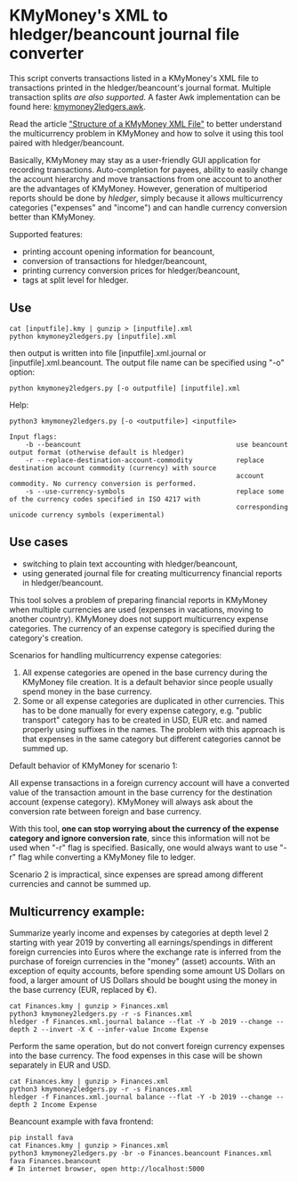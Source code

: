 # KMyMoney's XML to hledger/beancount journal file converter

This script converts transactions listed in a KMyMoney's XML file to transactions printed in the hledger/beancount's
journal format. Multiple transaction splits *are also supported*. A faster Awk implementation can be found here: [kmymoney2ledgers.awk](https://github.com/isabekov/kmymoney2ledgers.awk).

Read the article ["Structure of a KMyMoney XML File"](https://www.isabekov.pro/structure-of-a-kmymoney-xml-file/) to
better understand the multicurrency problem in KMyMoney and how to solve it using this tool paired with hledger/beancount.

Basically, KMyMoney may stay as a user-friendly GUI application for recording transactions.
Auto-completion for payees, ability to easily change the account hierarchy and move transactions from one account
to another are the advantages of KMyMoney. However, generation of multiperiod reports should be done by *hledger*, simply because
it allows multicurrency categories ("expenses" and "income") and can handle currency conversion better than KMyMoney.

Supported features:
- printing account opening information for beancount,
- conversion of transactions for hledger/beancount,
- printing currency conversion prices for hledger/beancount,
- tags at split level for hledger.

## Use

    cat [inputfile].kmy | gunzip > [inputfile].xml
    python kmymoney2ledgers.py [inputfile].xml

then output is written into file [inputfile].xml.journal or [inputfile].xml.beancount. The output file name can be
specified using "-o" option:

    python kmymoney2ledgers.py [-o outputfile] [inputfile].xml

Help:

    python3 kmymoney2ledgers.py [-o <outputfile>] <inputfile>

    Input flags:
        -b --beancount                                       use beancount output format (otherwise default is hledger)
        -r --replace-destination-account-commodity           replace destination account commodity (currency) with source
                                                             account commodity. No currency conversion is performed.
        -s --use-currency-symbols                            replace some of the currency codes specified in ISO 4217 with
                                                             corresponding unicode currency symbols (experimental)


## Use cases

- switching to plain text accounting with hledger/beancount,
- using generated journal file for creating multicurrency financial reports in hledger/beancount.

 This tool solves a problem of preparing financial reports in KMyMoney when multiple currencies are used (expenses in vacations, moving to another country).
 KMyMoney does not support multicurrency expense categories. The currency of an expense category is specified during the category's creation.

 Scenarios for handling multicurrency expense categories:
 1) All expense categories are opened in the base currency during the KMyMoney file creation.
    It is a default behavior since people usually spend money in the base currency.
 2) Some or all expense categories are duplicated in other currencies.
    This has to be done manually for every expense category, e.g. "public transport" category has to be
    created in USD, EUR etc. and named properly using suffixes in the names. The problem with this approach is
    that expenses in the same category but different categories cannot be summed up.

 Default behavior of KMyMoney for scenario 1:

 All expense transactions in a foreign currency account will have a converted value of
 the transaction amount in the base currency for the destination account (expense category).
 KMyMoney will always ask about the conversion rate between foreign and base currency.

 With this tool, **one can stop worrying about the currency of the expense category and ignore conversion rate**,
 since this information will not be used when "-r" flag is specified. Basically, one would always want to use "-r" flag while converting a KMyMoney file to ledger.

 Scenario 2 is impractical, since expenses are spread among different currencies and cannot be summed up.

## Multicurrency example:

 Summarize yearly income and expenses by categories at depth level 2 starting with year 2019 by converting all earnings/spendings
 in different foreign currencies into Euros where the exchange rate is inferred from the purchase of foreign currencies in
 the "money" (asset) accounts. With an exception of equity accounts, before spending some amount US Dollars on food,
 a larger amount of US Dollars should be bought using the money in the base currency (EUR, replaced by €).

    cat Finances.kmy | gunzip > Finances.xml
    python3 kmymoney2ledgers.py -r -s Finances.xml
    hledger -f Finances.xml.journal balance --flat -Y -b 2019 --change --depth 2 --invert -X € --infer-value Income Expense

 Perform the same operation, but do not convert foreign currency expenses into the base currency. The food expenses in
 this case will be shown separately in EUR and USD.

    cat Finances.kmy | gunzip > Finances.xml
    python3 kmymoney2ledgers.py -r -s Finances.xml
    hledger -f Finances.xml.journal balance --flat -Y -b 2019 --change --depth 2 Income Expense

 Beancount example with fava frontend:

    pip install fava
    cat Finances.kmy | gunzip > Finances.xml
    python3 kmymoney2ledgers.py -br -o Finances.beancount Finances.xml
    fava Finances.beancount
    # In internet browser, open http://localhost:5000
